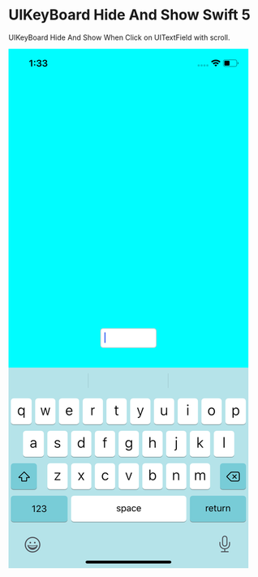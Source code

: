 # UIKeyBoard Hide And Show Swift 5
 UIKeyBoard Hide And Show When Click on UITextField with scroll.
 
 ![Screenshot](screenshot1.png)
